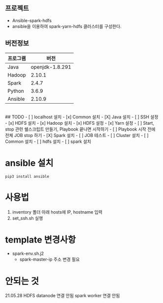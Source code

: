## 프로젝트
- Ansible-spark-hdfs
- ansible을 이용하여 spark-yarn-hdfs 클러스터를 구성한다.


## 버전정보
|프로그램|버전|
|--------|---|
|Java|openjdk-1.8.291|
|Hadoop|2.10.1|
|Spark|2.4.7|
|Python|3.6.9|
|Ansible|2.10.9|

<br>
## TODO
- [ ] localhost 설치
  - [x] Common 설치
      - [X] Java 설치
      - [ ] SSH 설정
  - [x] HDFS 설치
      - [x] Hadoop 설치
      - [x] HDFS 설정
      - [x] Yarn 설정 
      - [ ] Start, stop 관련 쉘스크립트 만들기, Playbook 끝나면 시작하기
      - [ ] Playbook 시작 전에 전체 JOB stop 하기
  - [X] Spark 설치
  - [ ] JOB 테스트
- [ ] Cluster 설치 
  - [ ] Common 설치
  - [ ] hdfs 설치
  - [ ] spark 설치


# ansible 설치
`pip3 install ansible`



# 사용법
1. inventory 폴더 아래 hosts에 IP, hostname 입력
2. set_ssh.sh  실행


# template 변경사항
- spark-env.sh.j2 
  - spark-master-ip 주소 변경 필요


# 안되는 것
21.05.28
HDFS datanode 연결 안됨
spark worker  연결 안됨

